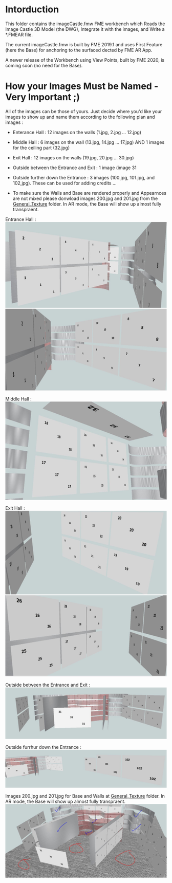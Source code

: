 # Intorduction

This folder contains the imageCastle.fmw FME workbench which Reads the Image Castle 3D Model (the DWG), Integrate it with the images, and Write a *.FMEAR file.

The current imageCastle.fmw is built by FME 2019.1 and uses First Feature (here the Base) for anchoring to the surfaced dected by FME AR App.

A newer release of the Workbench using View Points, built by FME 2020, is coming soon (no need for the Base).

# How your Images Must be Named - Very Important ;)

All of the images can be those of yours. Just decide where you'd like your images to show up and name them according to the following plan and images :

* Enterance Hall : 12 images on the walls (1.jpg, 2.jpg ... 12.jpg)
* Middle Hall : 6 images on the wall (13.jpg, 14.jpg ... 17.jpg) AND 1 images for the ceiling part (32.jpg)
* Exit Hall : 12 images on the walls (19.jpg, 20.jpg ... 30.jpg)
* Outside between the Entrance and Exit : 1 image (image 31
* Outside further down the Entrance : 3 images (100.jpg, 101.jpg, and 102,jpg). These can be used for adding credits ...

* To make sure the Walls and Base are rendered properly and Appearnces are not mixed please donwload images 200.jpg and 201.jpg from the [General_Texture](https://github.com/AlborzZamyadi/FME_AR_ImageCastle/tree/master/Images/General_Texture) folder. In AR mode, the Base will show up almost fully transpraent.

Entrance Hall :
![](https://github.com/AlborzZamyadi/FME_AR_ImageCastle/blob/master/DOC/8.JPG)
![](https://github.com/AlborzZamyadi/FME_AR_ImageCastle/blob/master/DOC/9.JPG)

Middle Hall :
![](https://github.com/AlborzZamyadi/FME_AR_ImageCastle/blob/master/DOC/10.JPG)

Exit Hall :
![](https://github.com/AlborzZamyadi/FME_AR_ImageCastle/blob/master/DOC/11.JPG)
![](https://github.com/AlborzZamyadi/FME_AR_ImageCastle/blob/master/DOC/12.JPG)

Outside between the Entrance and Exit :
![](https://github.com/AlborzZamyadi/FME_AR_ImageCastle/blob/master/DOC/13.JPG)

Outside furrhur down the Entrance :
![](https://github.com/AlborzZamyadi/FME_AR_ImageCastle/blob/master/DOC/14.JPG)

Images 200.jpg and 201.jpg for Base and Walls at [General_Texture](https://github.com/AlborzZamyadi/FME_AR_ImageCastle/tree/master/Images/General_Texture) folder. In AR mode, the Base will show up almost fully transpraent.
![](https://github.com/AlborzZamyadi/FME_AR_ImageCastle/blob/master/DOC/15.JPG)
